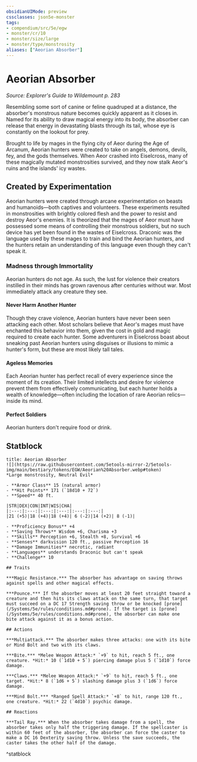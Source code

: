 ```yaml
---
obsidianUIMode: preview
cssclasses: json5e-monster
tags:
- compendium/src/5e/egw
- monster/cr/10
- monster/size/large
- monster/type/monstrosity
aliases: ["Aeorian Absorber"]
---
```

# Aeorian Absorber
*Source: Explorer's Guide to Wildemount p. 283*  

Resembling some sort of canine or feline quadruped at a distance, the absorber's monstrous nature becomes quickly apparent as it closes in. Named for its ability to draw magical energy into its body, the absorber can release that energy in devastating blasts through its tail, whose eye is constantly on the lookout for prey.

Brought to life by mages in the flying city of Aeor during the Age of Arcanum, Aeorian hunters were created to take on angels, demons, devils, fey, and the gods themselves. When Aeor crashed into Eiselcross, many of these magically mutated monstrosities survived, and they now stalk Aeor's ruins and the islands' icy wastes.

## Created by Experimentation

Aeorian hunters were created through arcane experimentation on beasts and humanoids—both captives and volunteers. These experiments resulted in monstrosities with brightly colored flesh and the power to resist and destroy Aeor's enemies. It is theorized that the mages of Aeor must have possessed some means of controlling their monstrous soldiers, but no such device has yet been found in the wastes of Eiselcross. Draconic was the language used by these mages to train and bind the Aeorian hunters, and the hunters retain an understanding of this language even though they can't speak it.

### Madness through Immortality

Aeorian hunters do not age. As such, the lust for violence their creators instilled in their minds has grown ravenous after centuries without war. Most immediately attack any creature they see.

#### Never Harm Another Hunter

Though they crave violence, Aeorian hunters have never been seen attacking each other. Most scholars believe that Aeor's mages must have enchanted this behavior into them, given the cost in gold and magic required to create each hunter. Some adventurers in Eiselcross boast about sneaking past Aeorian hunters using disguises or illusions to mimic a hunter's form, but these are most likely tall tales.

#### Ageless Memories

Each Aeorian hunter has perfect recall of every experience since the moment of its creation. Their limited intellects and desire for violence prevent them from effectively communicating, but each hunter holds a wealth of knowledge—often including the location of rare Aeorian relics—inside its mind.

#### Perfect Soldiers

Aeorian hunters don't require food or drink.

## Statblock

```ad-statblock
title: Aeorian Absorber
![](https://raw.githubusercontent.com/5etools-mirror-2/5etools-img/main/bestiary/tokens/EGW/Aeorian%20Absorber.webp#token)
*Large monstrosity, Neutral Evil*

- **Armor Class** 15 (natural armor)
- **Hit Points** 171 (`18d10 + 72`)
- **Speed** 40 ft.

|STR|DEX|CON|INT|WIS|CHA|
|:---:|:---:|:---:|:---:|:---:|:---:|
|21 (+5)|18 (+4)|18 (+4)| 6 (-2)|14 (+2)| 8 (-1)|

- **Proficiency Bonus** +4
- **Saving Throws** Wisdom +6, Charisma +3
- **Skills** Perception +6, Stealth +8, Survival +6
- **Senses** darkvision 120 ft., passive Perception 16
- **Damage Immunities** necrotic, radiant
- **Languages** understands Draconic but can't speak
- **Challenge** 10

## Traits

***Magic Resistance.*** The absorber has advantage on saving throws against spells and other magical effects.

***Pounce.*** If the absorber moves at least 20 feet straight toward a creature and then hits its claws attack on the same turn, that target must succeed on a DC 17 Strength saving throw or be knocked [prone](/Systems/5e/rules/conditions.md#prone). If the target is [prone](/Systems/5e/rules/conditions.md#prone), the absorber can make one bite attack against it as a bonus action.

## Actions

***Multiattack.*** The absorber makes three attacks: one with its bite or Mind Bolt and two with its claws.

***Bite.*** *Melee Weapon Attack:* `+9` to hit, reach 5 ft., one creature. *Hit:* 10 (`1d10 + 5`) piercing damage plus 5 (`1d10`) force damage.

***Claws.*** *Melee Weapon Attack:* `+9` to hit, reach 5 ft., one target. *Hit:* 8 (`1d6 + 5`) slashing damage plus 3 (`1d6`) force damage.

***Mind Bolt.*** *Ranged Spell Attack:* `+8` to hit, range 120 ft., one creature. *Hit:* 22 (`4d10`) psychic damage.

## Reactions

***Tail Ray.*** When the absorber takes damage from a spell, the absorber takes only half the triggering damage. If the spellcaster is within 60 feet of the absorber, the absorber can force the caster to make a DC 16 Dexterity saving throw. Unless the save succeeds, the caster takes the other half of the damage.
```
^statblock